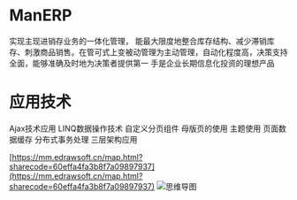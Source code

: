 # ManERP

实现主现进销存业务的一体化管理， 能最大限度地整合库存结构、减少滞销库存、刺激商品销售。在管可式上变被动管理为主动管理，自动化程度高，决策支持全面，能够准确及时地为决策者提供第一 手是企业长期信息化投资的理想产品

# 应用技术
Ajax技术应用
LINQ数据操作技术
自定义分页组件
母版页的使用
主题使用
页面数据缓存
分布式事务处理
三层架构应用

[https://mm.edrawsoft.cn/map.html?sharecode=60effa4fa3b8f7a09897937](https://mm.edrawsoft.cn/map.html?sharecode=60effa4fa3b8f7a09897937)
![思维导图](https://i.loli.net/2021/07/15/tG1j8PoMzhfRrWC.png)
